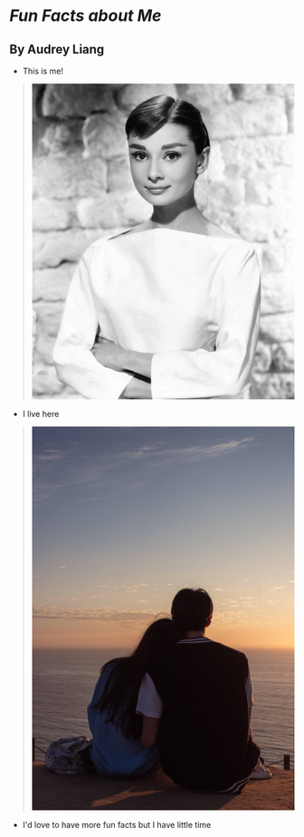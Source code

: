 # *Fun Facts about Me*
## By Audrey Liang
* This is me!
>![Image](./testAudrey.jpg)
* I live here
>![Image](./IMG_2519.jpg)
* I'd love to have more fun facts but I have little time
